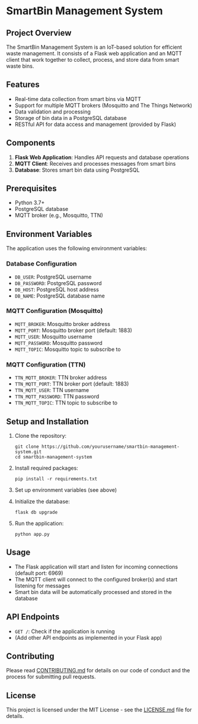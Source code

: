 # SmartBin Management System

## Project Overview
The SmartBin Management System is an IoT-based solution for efficient waste management. It consists of a Flask web application and an MQTT client that work together to collect, process, and store data from smart waste bins.

## Features
- Real-time data collection from smart bins via MQTT
- Support for multiple MQTT brokers (Mosquitto and The Things Network)
- Data validation and processing
- Storage of bin data in a PostgreSQL database
- RESTful API for data access and management (provided by Flask)

## Components
1. **Flask Web Application**: Handles API requests and database operations
2. **MQTT Client**: Receives and processes messages from smart bins
3. **Database**: Stores smart bin data using PostgreSQL

## Prerequisites
- Python 3.7+
- PostgreSQL database
- MQTT broker (e.g., Mosquitto, TTN)

## Environment Variables
The application uses the following environment variables:

### Database Configuration
- `DB_USER`: PostgreSQL username
- `DB_PASSWORD`: PostgreSQL password
- `DB_HOST`: PostgreSQL host address
- `DB_NAME`: PostgreSQL database name

### MQTT Configuration (Mosquitto)
- `MQTT_BROKER`: Mosquitto broker address
- `MQTT_PORT`: Mosquitto broker port (default: 1883)
- `MQTT_USER`: Mosquitto username
- `MQTT_PASSWORD`: Mosquitto password
- `MQTT_TOPIC`: Mosquitto topic to subscribe to

### MQTT Configuration (TTN)
- `TTN_MQTT_BROKER`: TTN broker address
- `TTN_MQTT_PORT`: TTN broker port (default: 1883)
- `TTN_MQTT_USER`: TTN username
- `TTN_MQTT_PASSWORD`: TTN password
- `TTN_MQTT_TOPIC`: TTN topic to subscribe to

## Setup and Installation
1. Clone the repository:
   ```
   git clone https://github.com/yourusername/smartbin-management-system.git
   cd smartbin-management-system
   ```

2. Install required packages:
   ```
   pip install -r requirements.txt
   ```

3. Set up environment variables (see above)

4. Initialize the database:
   ```
   flask db upgrade
   ```

5. Run the application:
   ```
   python app.py
   ```

## Usage
- The Flask application will start and listen for incoming connections (default port: 6969)
- The MQTT client will connect to the configured broker(s) and start listening for messages
- Smart bin data will be automatically processed and stored in the database

## API Endpoints
- `GET /`: Check if the application is running
- (Add other API endpoints as implemented in your Flask app)

## Contributing
Please read [CONTRIBUTING.md](CONTRIBUTING.md) for details on our code of conduct and the process for submitting pull requests.

## License
This project is licensed under the MIT License - see the [LICENSE.md](LICENSE.md) file for details.
